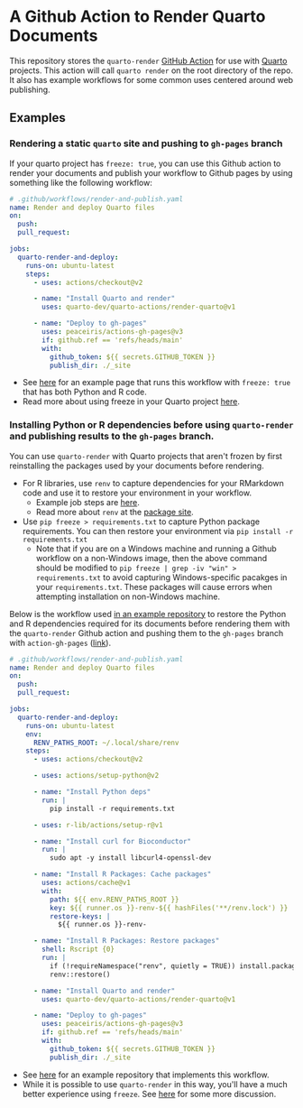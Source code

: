 # A Github Action to Render Quarto Documents

This repository stores the `quarto-render` [GitHub Action](https://github.com/features/actions) for use with [Quarto](https://quarto.org/) projects. This action will call `quarto render` on the root directory of the repo. It also has example workflows for some common uses centered around web publishing.

## Examples

### Rendering a static `quarto` site and pushing to `gh-pages` branch

If your quarto project has `freeze: true`, you can use this Github action to render your documents and publish your workflow to Github pages by using something like the following workflow:

```yaml
# .github/workflows/render-and-publish.yaml
name: Render and deploy Quarto files
on:
  push:
  pull_request:

jobs:
  quarto-render-and-deploy:
    runs-on: ubuntu-latest
    steps:
      - uses: actions/checkout@v2

      - name: "Install Quarto and render"
        uses: quarto-dev/quarto-actions/render-quarto@v1

      - name: "Deploy to gh-pages"
        uses: peaceiris/actions-gh-pages@v3
        if: github.ref == 'refs/heads/main'
        with:
          github_token: ${{ secrets.GITHUB_TOKEN }}
          publish_dir: ./_site
```

- See [here](https://github.com/pommevilla/friendly-dollop) for an example page that runs this workflow with `freeze: true` that has both Python and R code.
- Read more about using freeze in your Quarto project [here](https://quarto.org/docs/books/book-authoring.html?q=freeze#freezing).

### Installing Python or R dependencies before using `quarto-render` and publishing results to the `gh-pages` branch.

You can use `quarto-render` with Quarto projects that aren't frozen by first reinstalling the packages used by your documents before rendering.

- For R libraries, use `renv` to capture dependencies for your RMarkdown code and use it to restore your environment in your workflow.
  - Example job steps are [here](https://rstudio.github.io/renv/articles/ci.html#github-actions-1).
  - Read more about `renv` at the [package site](https://rstudio.github.io/renv/articles/renv.html).
- Use `pip freeze > requirements.txt` to capture Python package requirements. You can then restore your environment via `pip install -r requirements.txt`
  - Note that if you are on a Windows machine and running a Github workflow on a non-Windows image, then the above command should be modified to `pip freeze | grep -iv "win" > requirements.txt` to avoid capturing Windows-specific pacakges in your `requirements.txt`. These packages will cause errors when attempting installation on non-Windows machine.

Below is the workflow used [in an example repository](https://github.com/pommevilla/hinterland-harbor) to restore the Python and R dependencies required for its documents before rendering them with the `quarto-render` Github action and pushing them to the `gh-pages` branch with `action-gh-pages` ([link](https://github.com/peaceiris/actions-gh-pages)).

```yaml
# .github/workflows/render-and-publish.yaml
name: Render and deploy Quarto files
on:
  push:
  pull_request:

jobs:
  quarto-render-and-deploy:
    runs-on: ubuntu-latest
    env:
      RENV_PATHS_ROOT: ~/.local/share/renv
    steps:
      - uses: actions/checkout@v2

      - uses: actions/setup-python@v2

      - name: "Install Python deps"
        run: |
          pip install -r requirements.txt

      - uses: r-lib/actions/setup-r@v1

      - name: "Install curl for Bioconductor"
        run: |
          sudo apt -y install libcurl4-openssl-dev

      - name: "Install R Packages: Cache packages"
        uses: actions/cache@v1
        with:
          path: ${{ env.RENV_PATHS_ROOT }}
          key: ${{ runner.os }}-renv-${{ hashFiles('**/renv.lock') }}
          restore-keys: |
            ${{ runner.os }}-renv-

      - name: "Install R Packages: Restore packages"
        shell: Rscript {0}
        run: |
          if (!requireNamespace("renv", quietly = TRUE)) install.packages("renv")
          renv::restore()

      - name: "Install Quarto and render"
        uses: quarto-dev/quarto-actions/render-quarto@v1

      - name: "Deploy to gh-pages"
        uses: peaceiris/actions-gh-pages@v3
        if: github.ref == 'refs/heads/main'
        with:
          github_token: ${{ secrets.GITHUB_TOKEN }}
          publish_dir: ./_site
```

- See [here](https://github.com/pommevilla/hinterland-harbor) for an example repository that implements this workflow.
- While it is possible to use `quarto-render` in this way, you'll have a much better experience using `freeze`. See [here](https://github.com/pommevilla/hinterland-harbor#you-should-probably-use-freeze) for some more discussion.
